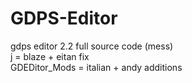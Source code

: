 # GDPS-Editor
gdps editor 2.2 full source code (mess)  
j = blaze + eitan fix  
GDEDitor_Mods = italian + andy additions
